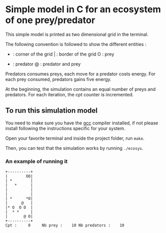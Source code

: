 # Simple model in C for an ecosystem of one prey/predator

This simple model is printed as two dimensional grid in the terminal.

The following convention is followed to show the different entities :

+ : corner of the grid
| : border of the grid
O : prey
* : predator
@ : predator and prey

Predators consumes preys, each move for a predator costs energy.
For each prey consumed, predators gains five energy.

At the beginning, the simulation contains an equal number of preys and predators.
For each iteration, the cpt counter is incremented.

## To run this simulation model

You need to make sure you have the [gcc](https://gcc.gnu.org/) compiler installed, if not please install following the instructions specific for your system.

Open your favorite terminal and inside the project folder, run `make`.

Then, you can test that the simulation works by running `./ecosys`.

### An example of running it

```
+----------+
|        OO|
| *        |
|   *      |
|          |
|          |
| *      *O|
|      @   |
|* O  O O  |
|  * *     |
|       @ O|
+----------+
Cpt :     0     Nb prey :    10 Nb predators :    10
```
